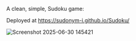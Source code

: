 A clean, simple, Sudoku game:

Deployed at https://sudonym-i.github.io/Sudoku/

![Screenshot 2025-06-30 145421](https://github.com/user-attachments/assets/1c57ec30-3301-43e2-b4f3-e685850977ec)
